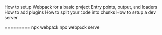 How to setup Webpack for a basic project
Entry points, output, and loaders
How to add plugins
How to split your code into chunks
How to setup a dev server

=========
npx webpack
npx webpack serve
